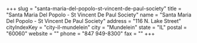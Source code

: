 +++
slug = "santa-maria-del-popolo-st-vincent-de-paul-society"
title = "Santa Maria Del Popolo - St Vincent De Paul Society"
name = "Santa Maria Del Popolo - St Vincent De Paul Society"
address = "116 N. Lake Street"
cityIndexKey = "city-il-mundelein"
city = "Mundelein"
state = "IL"
postal = "60060"
website = ""
phone = "847 949-8300"
fax = ""
+++
